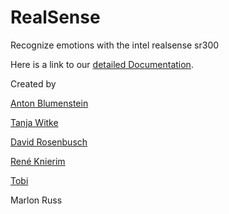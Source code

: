 ﻿# RealSense
Recognize emotions with the intel realsense sr300

Here is a link to our <a href="https://cdn.rawgit.com/TheRDavid/RealSense/17acd8c4/docs/doc.html">detailed Documentation</a>.

Created by

<p><a href="https://github.com/AntonBlumenstein">Anton Blumenstein</a></p>
<p><a href="https://github.com/tanjaU29798">Tanja Witke</a></p>
<p><a href="https://github.com/TheRDavid">David Rosenbusch</a></p>
<p><a href="https://github.com/Oblitus">René Knierim</a></p>
<p><a href="https://github.com/Street3">Tobi</a></p>
<p>Marlon Russ</p>
